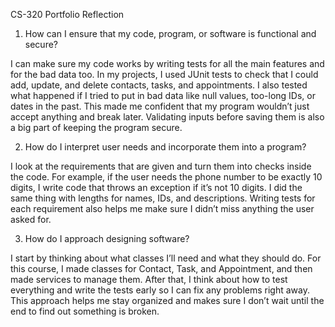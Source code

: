 CS-320 Portfolio Reflection

1. How can I ensure that my code, program, or software is functional and secure?

I can make sure my code works by writing tests for all the main features and for the bad data too. In my projects, I used JUnit tests to check that I could add, update, and delete contacts, tasks, and appointments. I also tested what happened if I tried to put in bad data like null values, too-long IDs, or dates in the past. This made me confident that my program wouldn’t just accept anything and break later. Validating inputs before saving them is also a big part of keeping the program secure.

2. How do I interpret user needs and incorporate them into a program?

I look at the requirements that are given and turn them into checks inside the code. For example, if the user needs the phone number to be exactly 10 digits, I write code that throws an exception if it’s not 10 digits. I did the same thing with lengths for names, IDs, and descriptions. Writing tests for each requirement also helps me make sure I didn’t miss anything the user asked for.

3. How do I approach designing software?

I start by thinking about what classes I’ll need and what they should do. For this course, I made classes for Contact, Task, and Appointment, and then made services to manage them. After that, I think about how to test everything and write the tests early so I can fix any problems right away. This approach helps me stay organized and makes sure I don’t wait until the end to find out something is broken.
